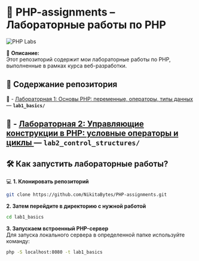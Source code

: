 # 🐘 PHP-assignments  – Лабораторные работы по PHP  

![PHP Labs](https://upload.wikimedia.org/wikipedia/commons/2/27/PHP-logo.svg)  

📌 **Описание:**  
Этот репозиторий содержит мои лабораторные работы по PHP, выполненные в рамках курса веб-разработки.  

## 🚀 **Содержание репозитория**  

🔹 - [Лабораторная 1: Основы PHP: переменные, операторы, типы данных](lab1_basics/) — **`lab1_basics/`**

🔹 - [Лабораторная 2: Управляющие конструкции в PHP: условные операторы и циклы ](lab2_control_structures/) — **`lab2_control_structures/`**
---

## 🛠 **Как запустить лабораторные работы?**  

💻 **1. Клонировать репозиторий**  
```sh
git clone https://github.com/NikitaBytes/PHP-assignments.git
```
**2. Затем перейдите в директорию с нужной работой**
```sh
cd lab1_basics
```
**3. Запускаем встроенный PHP-сервер**<br>
Для запуска локального сервера в определенной папке используйте команду:
```sh
php -S localhost:8080 -t lab1_basics
```
